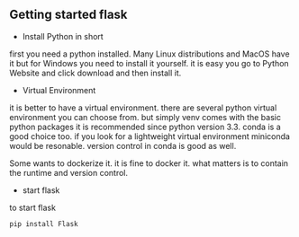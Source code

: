 Getting started flask
----

- Install Python in short

first you need a python installed. 
Many Linux distributions and MacOS have it but for Windows you need to install it yourself.
it is easy you go to Python Website and click download and then install it.

- Virtual Environment

it is better to have a virtual environment. there are several python virtual environment you can choose from. 
but simply venv comes with the basic python packages it is recommended since python version 3.3.
conda is a good choice too. if you look for a lightweight virtual environment miniconda would be resonable.
version control in conda is good as well.

Some wants to dockerize it. it is fine to docker it. 
what matters is to contain the runtime and version control.

- start flask

to start flask

```shell
pip install Flask
```



